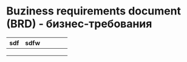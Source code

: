 # Buziness requirements document (BRD) - бизнес-требования

| sdf | sdfw |   |   |   |     |
|-----|------|---|---|---|-----|
|     |      |   |   |   |     |
|     |      |   |   |   |     |
|     |      |   |   |   |     |
